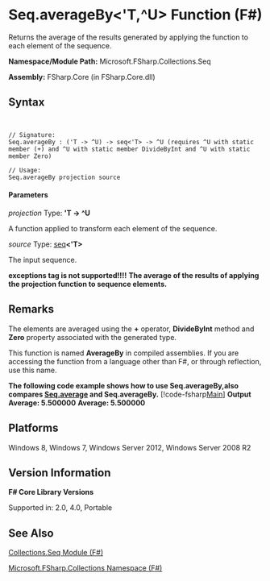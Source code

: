 # Seq.averageBy<'T,^U> Function (F#)

Returns the average of the results generated by applying the function to each element of the sequence.

**Namespace/Module Path:** Microsoft.FSharp.Collections.Seq

**Assembly:** FSharp.Core (in FSharp.Core.dll)


## Syntax


```


// Signature:
Seq.averageBy : ('T -> ^U) -> seq<'T> -> ^U (requires ^U with static member (+) and ^U with static member DivideByInt and ^U with static member Zero)

// Usage:
Seq.averageBy projection source

```



#### Parameters
*projection*
Type: **'T -&gt; ^U**


A function applied to transform each element of the sequence.


*source*
Type: [seq](http://msdn.microsoft.com/en-us/library/2f0c87c6-8a0d-4d33-92a6-10d1d037ce75)**&lt;'T&gt;**


The input sequence.



**exceptions tag is not supported!!!!**
**The average of the results of applying the projection function to sequence elements.**
## Remarks
The elements are averaged using the **+** operator, **DivideByInt** method and **Zero** property associated with the generated type.

This function is named **AverageBy** in compiled assemblies. If you are accessing the function from a language other than F#, or through reflection, use this name.

**The following code example shows how to use Seq.averageBy,also compares [Seq.average](http://msdn.microsoft.com/en-us/library/609d793b-c70f-4e36-9ab4-d928056d65b8) and Seq.averageBy.**
[!code-fsharp[Main](snippets/fssequences/snippet26.fs)]
**Output**
**Average: 5.500000**
**Average: 5.500000**
## Platforms
Windows 8, Windows 7, Windows Server 2012, Windows Server 2008 R2


## Version Information
**F# Core Library Versions**

Supported in: 2.0, 4.0, Portable




## See Also
[Collections.Seq Module &#40;F&#35;&#41;](Collections.Seq-Module-%28FSharp%29.md)

[Microsoft.FSharp.Collections Namespace &#40;F&#35;&#41;](Microsoft.FSharp.Collections-Namespace-%28FSharp%29.md)

